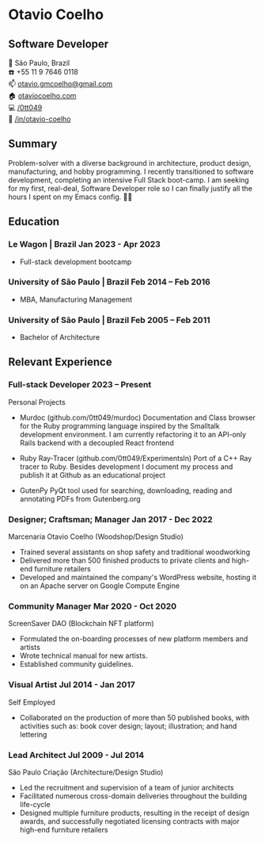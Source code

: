 # Otavio Coelho
## Software Developer

:pushpin: São Paulo, Brazil  
:phone: +55 11 9 7646 0118  
:mailbox: otavio.gmcoelho@gmail.com  
:house: [otaviocoelho.com](https://otaviocoelh.com)  
:computer: [/0tt049](https://github.com/0tt049)  
:briefcase: [/in/otavio-coelho](https://linkedin.com/in/otavio-coelho)  

## Summary

Problem-solver with a diverse background in architecture, product design, manufacturing, and hobby programming. I recently transitioned to software development, completing an intensive Full Stack boot-camp. I am seeking for my first, real-deal, Software Developer role so I can finally justify all the hours I spent on my Emacs config. 🤷‍♂️ ️

## Education

### Le Wagon | <location>Brazil</location> <time>Jan 2023 - Apr 2023</time>

- Full-stack development bootcamp

### University of São Paulo | <location> Brazil </location> <time>Feb 2014 – Feb 2016</time>

- MBA, Manufacturing Management

### University of São Paulo | <location> Brazil </location> <time>Feb 2005 – Feb 2011</time>

- Bachelor of Architecture

## Relevant Experience

### Full-stack Developer <time> 2023 – Present</time>

<location>Personal Projects</location>

- Murdoc (github.com/0tt049/murdoc)
Documentation and Class browser for the Ruby programming language inspired by the Smalltalk development environment. I am currently refactoring it to an API-only Rails backend with a decoupled React frontend

- Ruby Ray-Tracer (github.com/0tt049/ExperimentsIn)
Port of a C++ Ray tracer to Ruby. Besides development I document my process and publish it at Github as an educational project

- GutenPy
PyQt tool used for searching, downloading, reading and annotating PDFs from Gutenberg.org

### Designer; Craftsman; Manager <time>Jan 2017 - Dec 2022</time>

<location>Marcenaria Otavio Coelho (Woodshop/Design Studio)</location>

- Trained several assistants on shop safety and traditional woodworking
- Delivered more than 500 finished products to private clients and high-end furniture retailers
- Developed and maintained the company's WordPress website, hosting it on an Apache server on Google Compute Engine

### Community Manager <time>Mar 2020 - Oct 2020</time>

<location>ScreenSaver DAO (Blockchain NFT platform)</location>

- Formulated the on-boarding processes of new platform members and artists
- Wrote technical manual for new artists.
- Established community guidelines.

### Visual Artist <time>Jul 2014 - Jan 2017</time>

<location>Self Employed</location>

- Collaborated on the production of more than 50 published books, with activities such as: book cover design; layout; illustration; and hand lettering

### Lead Architect <time>Jul 2009 - Jul 2014</time>

<location>São Paulo Criação (Architecture/Design Studio)</location>

- Led the recruitment and supervision of a team of junior architects
- Facilitated numerous cross-domain deliveries throughout the building life-cycle
- Designed multiple furniture products, resulting in the receipt of design awards, and successfully negotiated licensing contracts with major high-end furniture retailers




<!-- Detail checks: 1. No period for each bullet; 2. Past tense for previous work; 3. Present tense for current work; 4. Spell check passed; 5. Grammarly check passed; 6. Sync with Linkedin; 7. Check paper format -->
